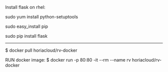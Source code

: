 
Install flask on rhel:

sudo yum install python-setuptools

sudo easy_install pip

sudo pip install flask


------------------------------------------------
$ docker pull horiacloud/rv-docker


RUN docker image:
$ docker run -p 80:80 -it --rm --name rv horiacloud/rv-docker
